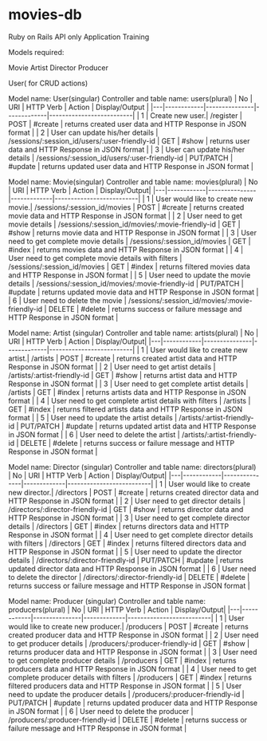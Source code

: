 # movies-db
Ruby on Rails API only Application Training

Models required:

  Movie
  Artist
  Director
  Producer

  User( for CRUD actions)


Model name: User(singular)
Controller and table name: users(plural)
| No | URI | HTTP Verb | Action | Display/Output |
|---|------------|---------------|-------------|--------------------------|
| 1 | Create new user.| /register | POST | #create | returns created user data and HTTP Response in JSON format |
| 2 | User can update his/her details | /sessions/:session_id/users/:user-friendly-id | GET | #show | returns user data  and HTTP Response in JSON format |
| 3 | User can update his/her details | /sessions/:session_id/users/:user-friendly-id | PUT/PATCH | #update | returns updated user data and HTTP Response  in JSON format |



Model name: Movie(singular)
Controller and table name: movies(plural)
| No | URI | HTTP Verb | Action | Display/Output|
|---|------------|---------------|-------------|--------------------------|
| 1 | User would like to create new movie.| /sessions/:session_id/movies | POST | #create | returns created movie data and HTTP Response in JSON format |
| 2 | User need to get movie details | /sessions/:session_id/movies/:movie-friendly-id | GET | #show | returns movie data  and HTTP Response in JSON format |
| 3 | User need to get complete movie details | /sessions/:session_id/movies | GET | #index | returns movies data and HTTP Response  in JSON format |
| 4 | User need to get complete movie details with filters | /sessions/:session_id/movies | GET | #index | returns filtered movies data and HTTP Response  in JSON format |
| 5 | User need to update the movie details | /sessions/:session_id/movies/:movie-friendly-id | PUT/PATCH | #update | returns updated movie data and HTTP Response  in JSON format |
| 6 | User need to delete the movie | /sessions/:session_id/movies/:movie-friendly-id | DELETE | #delete | returns success or failure message and HTTP Response in JSON format |


Model name: Artist (singular)
Controller and table name: artists(plural)
| No | URI | HTTP Verb | Action | Display/Output|
|---|------------|---------------|-------------|--------------------------|
| 1 | User would like to create new artist.| /artists | POST | #create | returns created artist data and HTTP Response in JSON format |
| 2 | User need to get artist details | /artists/:artist-friendly-id | GET | #show | returns artist data  and HTTP Response in JSON format |
| 3 | User need to get complete artist details | /artists | GET | #index | returns artists data and HTTP Response  in JSON format |
| 4 | User need to get complete artist details with filters | /artists | GET | #index | returns filtered artists data and HTTP Response  in JSON format |
| 5 | User need to update the artist details | /artists/:artist-friendly-id | PUT/PATCH | #update | returns updated artist data and HTTP Response  in JSON format |
| 6 | User need to delete the artist | /artists/:artist-friendly-id | DELETE | #delete | returns success or failure message and HTTP Response in JSON format |


Model name: Director (singular)
Controller and table name: directors(plural)
| No | URI | HTTP Verb | Action | Display/Output|
|---|------------|---------------|-------------|--------------------------|
| 1 | User would like to create new director.| /directors | POST | #create | returns created director data and HTTP Response in JSON format |
| 2 | User need to get director details | /directors/:director-friendly-id | GET | #show | returns director data  and HTTP Response in JSON format |
| 3 | User need to get complete director details | /directors | GET | #index | returns directors data and HTTP Response  in JSON format |
| 4 | User need to get complete director details with filters | /directors | GET | #index | returns filtered directors data and HTTP Response  in JSON format |
| 5 | User need to update the director details | /directors/:director-friendly-id | PUT/PATCH | #update | returns updated director data and HTTP Response  in JSON format |
| 6 | User need to delete the director | /directors/:director-friendly-id | DELETE | #delete | returns success or failure message and HTTP Response in JSON format |


Model name: Producer (singular)
Controller and table name: producers(plural)
| No | URI | HTTP Verb | Action | Display/Output|
|---|------------|---------------|-------------|--------------------------|
| 1 | User would like to create new producer.| /producers | POST | #create | returns created producer data and HTTP Response in JSON format |
| 2 | User need to get producer details | /producers/:producer-friendly-id | GET | #show | returns producer data  and HTTP Response in JSON format |
| 3 | User need to get complete producer details | /producers | GET | #index | returns producers data and HTTP Response  in JSON format |
| 4 | User need to get complete producer details with filters | /producers | GET | #index | returns filtered producers data and HTTP Response  in JSON format |
| 5 | User need to update the producer details | /producers/:producer-friendly-id | PUT/PATCH | #update | returns updated producer data and HTTP Response  in JSON format |
| 6 | User need to delete the producer | /producers/:producer-friendly-id | DELETE | #delete | returns success or failure message and HTTP Response in JSON format |
